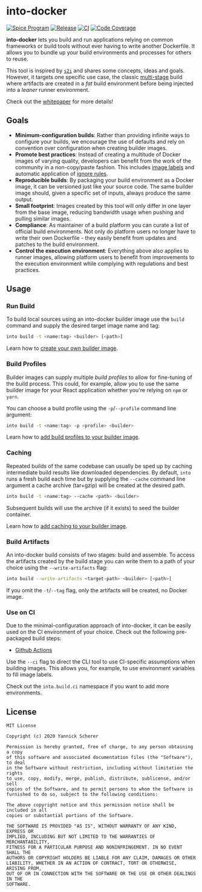 # into-docker

[![Spice Program](https://img.shields.io/badge/spice_program-sponsored-brightgreen.svg?logo=data%3Aimage%2Fpng%3Bbase64%2CiVBORw0KGgoAAAANSUhEUgAAAA4AAAAPCAMAAADjyg5GAAABqlBMVEUAAAAzmTM3pEn%2FSTGhVSY4ZD43STdOXk5lSGAyhz41iz8xkz2HUCWFFhTFFRUzZDvbIB00Zzoyfj9zlHY0ZzmMfY0ydT0zjj92l3qjeR3dNSkoZp4ykEAzjT8ylUBlgj0yiT0ymECkwKjWqAyjuqcghpUykD%2BUQCKoQyAHb%2BgylkAyl0EynkEzmkA0mUA3mj86oUg7oUo8n0k%2FS%2Bw%2Fo0xBnE5BpU9Br0ZKo1ZLmFZOjEhesGljuzllqW50tH14aS14qm17mX9%2Bx4GAgUCEx02JySqOvpSXvI%2BYvp2orqmpzeGrQh%2Bsr6yssa2ttK6v0bKxMBy01bm4zLu5yry7yb29x77BzMPCxsLEzMXFxsXGx8fI3PLJ08vKysrKy8rL2s3MzczOH8LR0dHW19bX19fZ2dna2trc3Nzd3d3d3t3f39%2FgtZTg4ODi4uLj4%2BPlGxLl5eXm5ubnRzPn5%2Bfo6Ojp6enqfmzq6urr6%2Bvt7e3t7u3uDwvugwbu7u7v6Obv8fDz8%2FP09PT2igP29vb4%2BPj6y376%2Bu%2F7%2Bfv9%2Ff39%2Fv3%2BkAH%2FAwf%2FtwD%2F9wCyh1KfAAAAKXRSTlMABQ4VGykqLjVCTVNgdXuHj5Kaq62vt77ExNPX2%2Bju8vX6%2Bvr7%2FP7%2B%2FiiUMfUAAADTSURBVAjXBcFRTsIwHAfgX%2FtvOyjdYDUsRkFjTIwkPvjiOTyX9%2FAIJt7BF570BopEdHOOstHS%2BX0s439RGwnfuB5gSFOZAgDqjQOBivtGkCc7j%2B2e8XNzefWSu%2BsZUD1QfoTq0y6mZsUSvIkRoGYnHu6Yc63pDCjiSNE2kYLdCUAWVmK4zsxzO%2BQQFxNs5b479NHXopkbWX9U3PAwWAVSY%2FpZf1udQ7rfUpQ1CzurDPpwo16Ff2cMWjuFHX9qCV0Y0Ok4Jvh63IABUNnktl%2B6sgP%2BARIxSrT%2FMhLlAAAAAElFTkSuQmCC)](https://spiceprogram.org)
[![Release](https://img.shields.io/github/v/release/into-docker/into-docker?include_prereleases&sort=semver)](https://github.com/into-docker/into-docker/releases/latest)
[![CI](https://github.com/into-docker/into-docker/workflows/CI/badge.svg)](https://github.com/into-docker/into-docker/actions?query=workflow%3ACI)
[![Code Coverage](https://codecov.io/gh/into-docker/into-docker/branch/master/graph/badge.svg)](https://codecov.io/gh/into-docker/into-docker)

**into-docker** lets you build and run applications relying on common frameworks
or build tools without ever having to write another Dockerfile. It allows you to
bundle up your build environments and processes for others to reuse.

This tool is inspired by [`s2i`][s2i] and shares some concepts, ideas and goals.
However, it targets one specific use case, the classic
[multi-stage][multi-stage] build where artifacts are created in a _fat_ build
environment before being injected into a _leaner_ runner environment.

Check out the [whitepaper][] for more details!

[whitepaper]: doc/WHITEPAPER.md

## Goals

- **Minimum-configuration builds**: Rather than providing infinite ways to
  configure your builds, we encourage the use of defaults and rely on
  convention over configuration when creating builder images.
- **Promote best practices**: Instead of creating a multitude of Docker images
  of varying quality, developers can benefit from the work of the community in
  a non-copy/paste fashion. This includes [image labels][oci] and automatic
  application of [ignore rules][di].
- **Reproducible builds**: By packaging your build environment as a Docker
  image, it can be versioned just like your source code. The same builder image
  should, given a specific set of inputs, always produce the same output.
- **Small footprint**: Images created by this tool will only differ in one layer
  from the base image, reducing bandwidth usage when pushing and pulling similar
  images.
- **Compliance**: As maintainer of a build platform you can curate a list of
  official build environments. Not only do platform users no longer have to
  write their own Dockerfile - they easily benefit from updates and patches
  to the build environment.
- **Control the execution environment**: Everything above also applies to runner
  images, allowing platform users to benefit from improvements to the execution
  environment while complying with regulations and best practices.

## Usage

### Run Build

To build local sources using an into-docker builder image use the `build` command
and supply the desired target image name and tag:

```sh
into build -t <name:tag> <builder> [<path>]
```

Learn how to [create your own builder image][builder-images].

### Build Profiles

Builder images can supply multiple _build profiles_ to allow for fine-tuning of
the build process. This could, for example, allow you to use the same builder
image for your React application whether you're relying on `npm` or `yarn`.

You can choose a build profile using the `-p`/`--profile` command line argument:

```sh
into build -t <name:tag> -p <profile> <builder>
```

Learn how to [add build profiles to your builder image][build-profiles].

### Caching

Repeated builds of the same codebase can usually be sped up by caching
intermediate build results like downloaded dependencies. By default, `into` runs
a fresh build each time but by supplying the `--cache` command line argument a
cache archive (tar+gzip) will be created at the desired path.

```sh
into build -t <name:tag> --cache <path> <builder>
```

Subsequent builds will use the archive (if it exists) to seed the builder
container.

Learn how to [add caching to your builder image][builder-caching].

### Build Artifacts

An into-docker build consists of two stages: build and assemble. To access the
artifacts created by the build stage you can write them to a path of your
choice using the `--write-artifacts` flag:

```sh
into build --write-artifacts <target-path> <builder> [<path>]
```

If you omit the `-t`/`--tag` flag, only the artifacts will be created, no Docker
image.

### Use on CI

Due to the minimal-configuration approach of into-docker, it can be easily used
on the CI environment of your choice. Check out the following pre-packaged build
steps:

- [Github Actions](https://github.com/marketplace/actions/into-docker)

Use the `--ci` flag to direct the CLI tool to use CI-specific assumptions when
building images. This allows you, for example, to use environment variables to
fill image labels.

Check out the `into.build.ci` namespace if you want to add more environments.

[di]: https://codefresh.io/docker-tutorial/not-ignore-dockerignore-2/
[oci]: https://github.com/opencontainers/image-spec/blob/master/annotations.md
[s2i]: https://github.com/openshift/source-to-image
[multi-stage]: https://docs.docker.com/develop/develop-images/multistage-build/
[builder-images]: doc/WHITEPAPER.md#builder-images
[build-profiles]: doc/WHITEPAPER.md#build-profiles
[builder-caching]: doc/WHITEPAPER.md#caching

## License

```
MIT License

Copyright (c) 2020 Yannick Scherer

Permission is hereby granted, free of charge, to any person obtaining a copy
of this software and associated documentation files (the "Software"), to deal
in the Software without restriction, including without limitation the rights
to use, copy, modify, merge, publish, distribute, sublicense, and/or sell
copies of the Software, and to permit persons to whom the Software is
furnished to do so, subject to the following conditions:

The above copyright notice and this permission notice shall be included in all
copies or substantial portions of the Software.

THE SOFTWARE IS PROVIDED "AS IS", WITHOUT WARRANTY OF ANY KIND, EXPRESS OR
IMPLIED, INCLUDING BUT NOT LIMITED TO THE WARRANTIES OF MERCHANTABILITY,
FITNESS FOR A PARTICULAR PURPOSE AND NONINFRINGEMENT. IN NO EVENT SHALL THE
AUTHORS OR COPYRIGHT HOLDERS BE LIABLE FOR ANY CLAIM, DAMAGES OR OTHER
LIABILITY, WHETHER IN AN ACTION OF CONTRACT, TORT OR OTHERWISE, ARISING FROM,
OUT OF OR IN CONNECTION WITH THE SOFTWARE OR THE USE OR OTHER DEALINGS IN THE
SOFTWARE.
```
